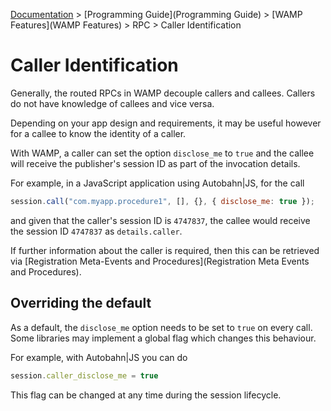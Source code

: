 [Documentation](.) > [Programming Guide](Programming Guide) > [WAMP Features](WAMP Features) > RPC > Caller Identification

# Caller Identification

Generally, the routed RPCs in WAMP decouple callers and callees. Callers do not have knowledge of callees and vice versa.

Depending on your app design and requirements, it may be useful however for a callee to know the identity of a caller.

With WAMP, a caller can set the option `disclose_me` to `true` and the callee will receive the publisher's session ID as part of the invocation details.

For example, in a JavaScript application using Autobahn|JS, for the call

```javascript
session.call("com.myapp.procedure1", [], {}, { disclose_me: true });
```

and given that the caller's session ID is `4747837`, the callee would receive the session ID `4747837` as `details.caller`.

If further information about the caller is required, then this can be retrieved via [Registration Meta-Events and Procedures](Registration Meta Events and Procedures).

## Overriding the default

As a default, the `disclose_me` option needs to be set to `true` on every call. Some libraries may implement a global flag which changes this behaviour.

For example, with Autobahn|JS you can do

```javascript
session.caller_disclose_me = true
```

This flag can be changed at any time during the session lifecycle.
